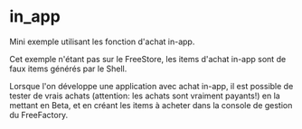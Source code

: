 # in_app
Mini exemple utilisant les fonction d'achat in-app.

Cet exemple n'étant pas sur le FreeStore, les items d'achat in-app sont
de faux items générés par le Shell.

Lorsque l'on développe une application avec achat in-app, il est possible
de tester de vrais achats (attention: les achats sont vraiment payants!)
en la mettant en Beta, et en créant les items à acheter dans la console de
gestion du FreeFactory.
